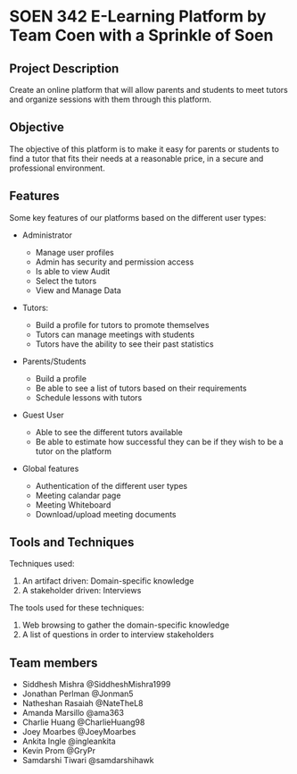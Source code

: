 # SOEN 342 E-Learning Platform by Team Coen with a Sprinkle of Soen

## Project Description
Create an online platform that will allow parents and students to meet tutors and organize sessions with them through this platform. 

## Objective
The objective of this platform is to make it easy for parents or students to find a tutor that fits their needs at a reasonable price, in a secure and professional environment. 

## Features
Some key features of our platforms based on the different user types:
- Administrator
  - Manage user profiles 
  - Admin has security and permission access
  - Is able to view Audit
  - Select the tutors
  - View and Manage Data

- Tutors:
  - Build a profile for tutors to promote themselves
  - Tutors can manage meetings with students
  - Tutors have the ability to see their past statistics
  
- Parents/Students
  - Build a profile 
  - Be able to see a list of tutors based on their requirements
  - Schedule lessons with tutors
  
- Guest User
  - Able to see the different tutors available 
  - Be able to estimate how successful they can be if they wish to be a tutor on the platform

- Global features
  - Authentication of the different user types
  - Meeting calandar page
  - Meeting Whiteboard 
  - Download/upload meeting documents
  
## Tools and Techniques
Techniques used:
  1. An artifact driven: Domain-specific knowledge
  2. A stakeholder driven: Interviews

The tools used for these techniques:
  1. Web browsing to gather the domain-specific knowledge
  2. A list of questions in order to interview stakeholders

## Team members
- Siddhesh Mishra @SiddheshMishra1999
- Jonathan Perlman @Jonman5
- Natheshan Rasaiah @NateTheL8
- Amanda Marsillo @ama363
- Charlie Huang @CharlieHuang98
- Joey Moarbes @JoeyMoarbes
- Ankita Ingle @ingleankita	
- Kevin Prom @GryPr
- Samdarshi Tiwari @samdarshihawk
